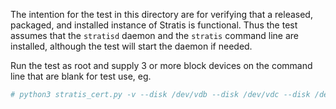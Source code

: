 The intention for the test in this directory are for verifying that a
released, packaged, and installed instance of Stratis is functional.
Thus the test assumes that the `stratisd` daemon and the `stratis` command
line are installed, although the test will start the daemon if needed.

Run the test as root and supply 3 or more block devices on the
command line that are blank for test use, eg.

```bash
# python3 stratis_cert.py -v --disk /dev/vdb --disk /dev/vdc --disk /dev/vdd
```
